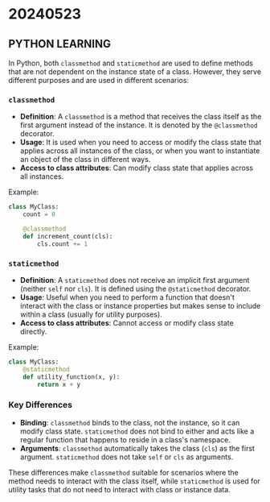 # 20240523

## PYTHON LEARNING

In Python, both `classmethod` and `staticmethod` are used to define methods that are not dependent on the instance state of a class. However, they serve different purposes and are used in different scenarios:

### `classmethod`

* **Definition**: A `classmethod` is a method that receives the class itself as the first argument instead of the instance. It is denoted by the `@classmethod` decorator.
* **Usage**: It is used when you need to access or modify the class state that applies across all instances of the class, or when you want to instantiate an object of the class in different ways.
* **Access to class attributes**: Can modify class state that applies across all instances.

Example:

```python
class MyClass:
    count = 0

    @classmethod
    def increment_count(cls):
        cls.count += 1
```

### `staticmethod`

* **Definition**: A `staticmethod` does not receive an implicit first argument (neither `self` nor `cls`). It is defined using the `@staticmethod` decorator.
* **Usage**: Useful when you need to perform a function that doesn't interact with the class or instance properties but makes sense to include within a class (usually for utility purposes).
* **Access to class attributes**: Cannot access or modify class state directly.

Example:

```python
class MyClass:
    @staticmethod
    def utility_function(x, y):
        return x + y
```

### Key Differences

* **Binding**: `classmethod` binds to the class, not the instance, so it can modify class state. `staticmethod` does not bind to either and acts like a regular function that happens to reside in a class's namespace.
* **Arguments**: `classmethod` automatically takes the class (`cls`) as the first argument. `staticmethod` does not take `self` or `cls` as arguments.

These differences make `classmethod` suitable for scenarios where the method needs to interact with the class itself, while `staticmethod` is used for utility tasks that do not need to interact with class or instance data.
